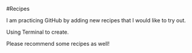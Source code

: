 #Recipes

I am practicing GitHub by adding new recipes that I would like to try out.

Using Terminal to create.

Please recommend some recipes as well!
